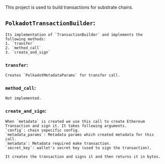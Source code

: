 This project is used to build transactions for substrate chains.

## `PolkadotTransactionBuilder`:
    Its implementation of `TransactionBuilder` and implements the following methods:
    1. `transfer`
    2. `method_call`
    3. `create_and_sign`

### `transfer`:
    Creates `PolkadotMetadataParams` for transfer call.

### `method_call`:
    Not implemented.

### `create_and_sign`:
    When `metadata` is created we use this call to create Ethereum Transaction and sign it. It takes following arguments.
    `config`: chain sepecific config.
    `metadata_params`: Metadata params which created metadata for this call.
    `metadata`: Metadata required make transaction.
    `secret_key`: wallet's secret key (used to sign the transaction).

    It creates the transaction and signs it and then returns it in bytes.
